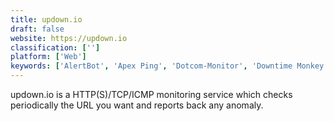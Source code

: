 ```yaml
---
title: updown.io
draft: false 
website: https://updown.io
classification: ['']
platform: ['Web']
keywords: ['AlertBot', 'Apex Ping', 'Dotcom-Monitor', 'Downtime Monkey', 'FocusMouse', 'Hyperping', 'Monitority', 'Oh Dear!', 'OneAPM Browser Insight', 'PingTurk', 'Pingdom', 'Pingometer', 'Port Monitor', 'Radar Website Monitor', 'RapidSpike', 'Site24x7', 'StatusCake', 'Super Monitoring', 'WebGazer']
---
```

updown.io is a HTTP(S)/TCP/ICMP monitoring service which checks periodically the URL you want and reports back any anomaly.